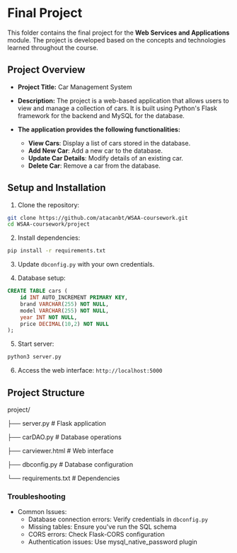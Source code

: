 # Final Project

This folder contains the final project for the **Web Services and Applications** module. The project is developed based on the concepts and technologies learned throughout the course.

## Project Overview

- **Project Title:** Car Management System 
- **Description:** The project is a web-based application that allows users to view and manage a collection of cars. It is built using Python's Flask framework for the backend and MySQL for the database. 


- **The application provides the following functionalities:**
    - **View Cars**: Display a list of cars stored in the database.
    - **Add New Car**: Add a new car to the database.
    - **Update Car Details**: Modify details of an existing car.
    - **Delete Car**: Remove a car from the database.  

## Setup and Installation

1. Clone the repository:
```bash
git clone https://github.com/atacanbt/WSAA-coursework.git
cd WSAA-coursework/project
```

2. Install dependencies:
```bash
pip install -r requirements.txt
```

3. Update `dbconfig.py` with your own credentials. 

4. Database setup:
```sql
CREATE TABLE cars (
    id INT AUTO_INCREMENT PRIMARY KEY,
    brand VARCHAR(255) NOT NULL,
    model VARCHAR(255) NOT NULL,
    year INT NOT NULL,
    price DECIMAL(10,2) NOT NULL
);
```

5. Start server:
```bash
python3 server.py
```

6. Access the web interface:
`http://localhost:5000`

## Project Structure

project/

├── server.py            # Flask application

├── carDAO.py            # Database operations

├── carviewer.html       # Web interface

├── dbconfig.py          # Database configuration

└── requirements.txt     # Dependencies

### Troubleshooting

- Common Issues:
    - Database connection errors: Verify credentials in `dbconfig.py`
    - Missing tables: Ensure you've run the SQL schema
    - CORS errors: Check Flask-CORS configuration
    - Authentication issues: Use mysql_native_password plugin 